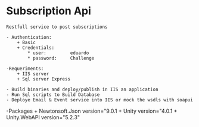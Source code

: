 # Subscription Api
	Restfull service to post subscriptions 
	
	- Authentication:
		+ Basic 
		+ Credentials:	
			* user:			eduardo
			* password:		Challenge
	
	-Requeriments:
		+ IIS server
		+ Sql server Express
	
	- Build binaries and deploy/publish in IIS an application 
	- Run Sql scripts to Build Database
	- Deploye Email & Event service into IIS or mock the wsdls with soapui


-Packages
	+ Newtonsoft.Json version="9.0.1
	+ Unity version="4.0.1
	+ Unity.WebAPI version="5.2.3"


